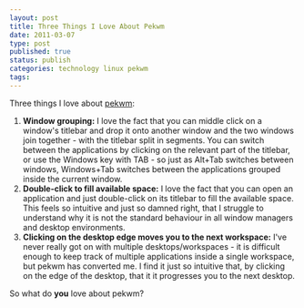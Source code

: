 ```yaml
--- 
layout: post 
title: Three Things I Love About Pekwm
date: 2011-03-07
type: post 
published: true 
status: publish
categories: technology linux pekwm
tags:
---
```


Three things I love about [pekwm](http://www.pekwm.org/ "PekWM"):

1.  **Window grouping:** I love the fact that you can middle click on a
    window's titlebar and drop it onto another window and the two
    windows join together - with the titlebar split in segments. You can
    switch between the applications by clicking on the relevant part of
    the titlebar, or use the Windows key with TAB - so just as Alt+Tab
    switches between windows, Windows+Tab switches between the
    applications grouped inside the current window.
2.  **Double-click to fill available space:** I love the fact that you
    can open an application and just double-click on its titlebar to
    fill the available space. This feels so intuitive and just so damned
    right, that I struggle to understand why it is not the standard
    behaviour in all window managers and desktop environments.
3.  **Clicking on the desktop edge moves you to the next workspace:**
    I've never really got on with multiple desktops/workspaces - it is
    difficult enough to keep track of multiple applications inside a
    single workspace, but pekwm has converted me. I find it just so
    intuitive that, by clicking on the edge of the desktop, that it it
    progresses you to the next desktop.

So what do **you** love about pekwm?

